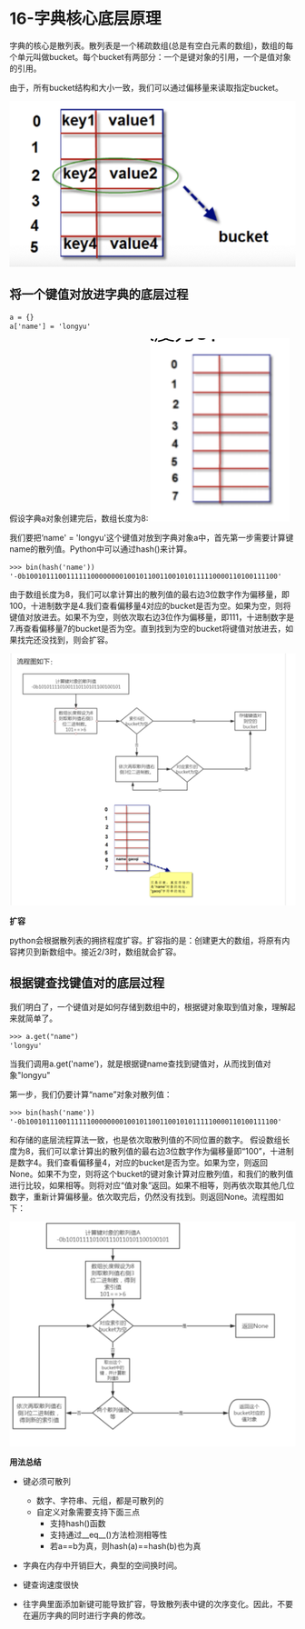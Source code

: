 # 16-字典核心底层原理

字典的核心是散列表。散列表是一个稀疏数组(总是有空白元素的数组)，数组的每个单元叫做bucket。每个bucket有两部分：一个是键对象的引用，一个是值对象的引用。



由于，所有bucket结构和大小一致，我们可以通过偏移量来读取指定bucket。

![](_v_images/20201028204833875_1976747679.png)



## 将一个键值对放进字典的底层过程

```
a = {}
a['name'] = 'longyu'
```

假设字典a对象创建完后，数组长度为8:
![](_v_images/20201028205031810_1626221863.png)


我们要把‘name' = 'longyu'这个键值对放到字典对象a中，首先第一步需要计算键name的散列值。Python中可以通过hash()来计算。

```
>>> bin(hash('name'))
'-0b10010111001111110000000010010110011001010111110000110100111100'
```

由于数组长度为8，我们可以拿计算出的散列值的最右边3位数字作为偏移量，即100，十进制数字是4.我们查看偏移量4对应的bucket是否为空。如果为空，则将键值对放进去。如果不为空，则依次取右边3位作为偏移量，即111，十进制数字是7.再查看偏移量7的bucket是否为空。直到找到为空的bucket将键值对放进去，如果找完还没找到，则会扩容。

![](_v_images/20201028205749866_886476072.png)








**扩容**

python会根据散列表的拥挤程度扩容。扩容指的是：创建更大的数组，将原有内容拷贝到新数组中。接近2/3时，数组就会扩容。




## 根据键查找键值对的底层过程

我们明白了，一个键值对是如何存储到数组中的，根据键对象取到值对象，理解起来就简单了。

```
>>> a.get("name")
'longyu'
```

当我们调用a.get('name')，就是根据键name查找到键值对，从而找到值对象"longyu"

第一步，我们仍要计算“name”对象对散列值：
```
>>> bin(hash('name'))
'-0b10010111001111110000000010010110011001010111110000110100111100'
```
和存储的底层流程算法一致，也是依次取散列值的不同位置的数字。 假设数组长度为8，我们可以拿计算出的散列值的最右边3位数字作为偏移量即“100”，十进制是数字4。我们查看偏移量4，对应的bucket是否为空。如果为空，则返回None。如果不为空，则将这个bucket的键对象计算对应散列值，和我们的散列值进行比较，如果相等。则将对应“值对象”返回。如果不相等，则再依次取其他几位数字，重新计算偏移量。依次取完后，仍然没有找到。则返回None。流程图如下：

![](_v_images/20201028210331459_1909282865.png)


**用法总结**

- 键必须可散列
  - 数字、字符串、元组，都是可散列的
  - 自定义对象需要支持下面三点
    - 支持hash()函数
    - 支持通过__eq__()方法检测相等性
    - 若a==b为真，则hash(a)==hash(b)也为真

- 字典在内存中开销巨大，典型的空间换时间。
- 键查询速度很快
- 往字典里面添加新键可能导致扩容，导致散列表中键的次序变化。因此，不要在遍历字典的同时进行字典的修改。

